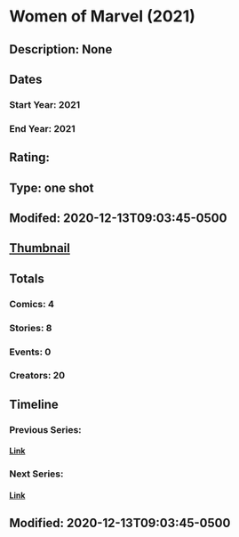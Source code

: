 # Women of Marvel (2021)
## Description: None
## Dates
### Start Year: 2021
### End Year: 2021
## Rating: 
## Type: one shot
## Modifed: 2020-12-13T09:03:45-0500
## [Thumbnail](http://i.annihil.us/u/prod/marvel/i/mg/b/40/image_not_available.jpg)
## Totals
### Comics: 4
### Stories: 8
### Events: 0
### Creators: 20
## Timeline
### Previous Series: 
#### [Link]()
### Next Series: 
#### [Link]()
## Modified: 2020-12-13T09:03:45-0500